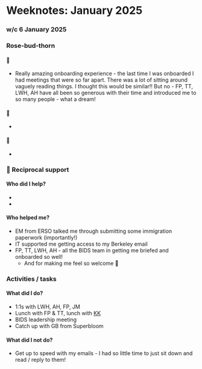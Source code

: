 # Weeknotes: January 2025

### w/c 6 January 2025

### Rose-bud-thorn

#### 🌹

* Really amazing onboarding experience - the last time I was onboarded I had meetings that were so far apart.
  There was a lot of sitting around vaguely reading things.
  I thought this would be similar!!
  But no - FP, TT, LWH, AH have all been so generous with their time and introduced me to so many people - what a dream!

#### 🌱

* 

#### 🌵 

* 

### 🤝 Reciprocal support

#### Who did I help?

* 
* 

#### Who helped me?

* EM from ERSO talked me through submitting some immigration paperwork (importantly!)
* IT supported me getting access to my Berkeley email
* FP, TT, LWH, AH - all the BIDS team in getting me briefed and onboarded so well!
  * And for making me feel so welcome 💛

### Activities / tasks

#### What did I do?

* 1:1s with LWH, AH, FP, JM
* Lunch with FP & TT, lunch with [KK](https://dse.berkeley.edu/people/kevin-koy)
* BIDS leadership meeting
* Catch up with GB from Superbloom

#### What did I not do?

* Get up to speed with my emails - I had so little time to just sit down and read / reply to them!
